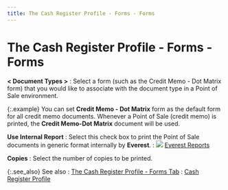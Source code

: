 ```yaml
---
title: The Cash Register Profile - Forms - Forms
---
```


# The Cash Register Profile - Forms - Forms


**< Document Types >**
: Select a form (such as the Credit Memo - Dot Matrix  form) that you would like to associate with the document type in a Point  of Sale environment.


{:.example}
You can set **Credit 
 Memo - Dot Matrix** form as the default form for all credit memo  documents. Whenever a Point of Sale (credit memo) is printed, the **Credit Memo-Dot Matrix** document will  be used.


**Use Internal Report**
: Select this check box to print the Point of Sale  documents in generic format internally by **Everest**.
: ![]({{site.pos_baseurl}}/img/lens.gif) [Everest  Reports]({{site.rmgr_chm}}/manager/window/creating-reports/internal-reports/internal_reports_reports_manager.html)


**Copies**
: Select the number of copies to be printed.


{:.see_also}
See also
: [The  Cash Register Profile - Forms Tab]({{site.pos_baseurl}}/pos-setup/cash-registers/setup/profile/the_cash_register_profile_forms_tab_pos_set_up.html)
: [Cash  Register Profile]({{site.pos_baseurl}}/pos-setup/cash-registers/setup/profile/the_cash_register_profilepos_set_up.html)
